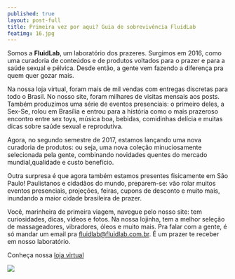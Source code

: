 ```yaml
---
published: true
layout: post-full
title: Primeira vez por aqui? Guia de sobrevivência FluidLab
featimg: 16.jpg
---
```

 
Somos a <b>FluidLab</b>, um laboratório dos prazeres. Surgimos em 2016, como uma curadoria de conteúdos e de produtos voltados para o prazer e para a saúde sexual e pélvica. Desde então, a gente vem fazendo a diferença pra quem quer gozar mais. 

Na nossa loja virtual, foram mais de mil vendas com entregas discretas para todo o Brasil. No nosso site, foram milhares de visitas mensais aos posts.
Também produzimos uma série de eventos presenciais: o primeiro deles, a Sex-Se, rolou em Brasília e entrou para a história como o mais  prazeroso encontro entre sex toys, música boa, bebidas, comidinhas delícia e muitas dicas sobre saúde sexual e reprodutiva. 

Agora, no segundo semestre de 2017, estamos lançando uma nova curadoria de produtos: ou seja, uma nova coleção minuciosamente selecionada pela gente, combinando novidades quentes do mercado mundial,qualidade e custo benefício. 

Outra surpresa é que agora também estamos presentes fisicamente em São Paulo! Paulistanos e cidadãos do mundo, preparem-se: vão rolar muitos eventos presenciais, projeções, feiras, cupons de desconto e muito mais, inundando a maior cidade brasileira de prazer. 

Você, marinheira de primeira viagem, navegue pelo nosso site: tem curiosidades, dicas, vídeos e fotos. Na nossa lojinha, tem a melhor seleção de massageadores, vibradores, óleos e muito mais. Pra falar com a gente, é só mandar um email pra fluidlab@fluidlab.com.br. É um prazer te receber em nosso laboratório. 


Conheça nossa [loja virtual](http://laboratoriodosprazeres.com.br/)

![]({{site.baseurl}}/media/Screenshot%20from%202017-09-04%2011%3A31%3A00.png)
